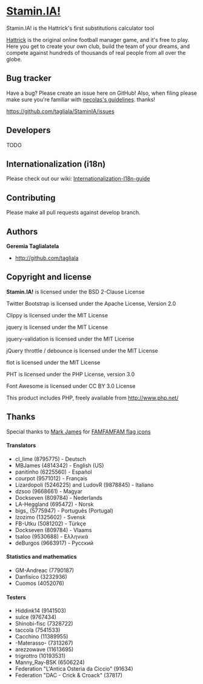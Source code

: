 [Stamin.IA!](http://lizardopoli.altervista.org/bootstam/)
=================

Stamin.IA! is the Hattrick's first substitutions calculator tool

[Hattrick](http://www.hattrick.org) is the original online football manager game, and it's free to play. Here you get to create your own club, build the team of your dreams, and compete against hundreds of thousands of real people from all over the globe. 


Bug tracker
-----------

Have a bug? Please create an issue here on GitHub! Also, when filing please make sure you're familiar with [necolas's guidelines](https://github.com/necolas/issue-guidelines). thanks!

https://github.com/tagliala/StaminIA/issues



Developers
----------

TODO



Internationalization (i18n)
---------------------------

Please check out our wiki: [Internationalization-I18n-guide](https://github.com/tagliala/StaminIA/wiki/Internationalization-I18n-guide)



Contributing
------------

Please make all pull requests against develop branch.



Authors
-------

**Geremia Taglialatela**

+ http://github.com/tagliala



Copyright and license
---------------------

**Stamin.IA!** is licensed under the BSD 2-Clause License

Twitter Bootstrap is licensed under the Apache License, Version 2.0

Clippy is licensed under the MIT License

jquery is licensed under the MIT License

jquery-validation is licensed under the MIT License

jQuery throttle / debounce is licensed under the MIT License

flot is licensed under the MIT License

PHT is licensed under the PHP License, version 3.0

Font Awesome is licensed under CC BY 3.0 License

This product includes PHP, freely available from <http://www.php.net/>



Thanks
---------------------

Special thanks to [Mark James](http://www.famfamfam.com/) for [FAMFAMFAM flag icons](http://www.famfamfam.com/lab/icons/flags/)


#### Translators
* cl_lime (8795775) - Deutsch
* MBJames (4814342) - English (US)
* panitinho (6225560) - Español
* courpot (9571012) - Français
* Lizardopoli (5246225) and LudovR (9878845) - Italiano
* dzsoo (9668661) - Magyar
* Dockseven (809784) - Nederlands
* LA-Heggland (695472) - Norsk
* bigs_ (5775947) - Português (Portugal)
* Izozimo (1325602) - Svensk
* FB-Utku (5081202) - Türkçe
* Dockseven (809784) - Vlaams
* tsaloo (9530688) - Ελληνικά
* deBurgos (9663917) - Русский


#### Statistics and mathematics
* GM-Andreac (7790187)
* Danfisico (3232936)
* Cuomos (4052076)


#### Testers
* Hiddink14 (9141503)
* sulce (9767434)
* Shinobi-fisc (7328722)
* taccola (7541533)
* Cacchino (11389955)
* -Materasso- (7313267)
* arezzowave (11613695)
* trigrottro (10193531)
* Manny_Ray-BSK (6506224)
* Federation "L'Antica Osteria da Ciccio" (91634)
* Federation "DAC - Crick & Croack" (37817)
